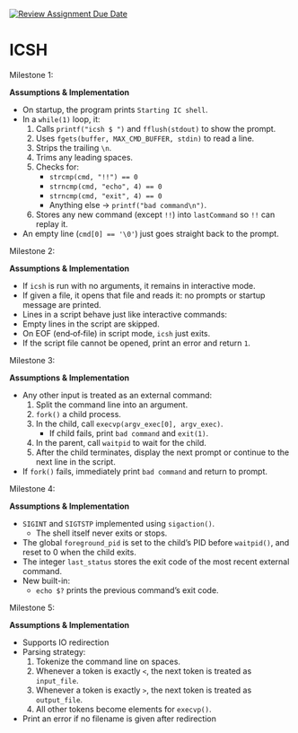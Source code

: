 [![Review Assignment Due Date](https://classroom.github.com/assets/deadline-readme-button-22041afd0340ce965d47ae6ef1cefeee28c7c493a6346c4f15d667ab976d596c.svg)](https://classroom.github.com/a/WIXYXthJ)
# ICSH

Milestone 1:

**Assumptions & Implementation**  
- On startup, the program prints `Starting IC shell`.  
- In a `while(1)` loop, it:
  1. Calls `printf("icsh $ ")` and `fflush(stdout)` to show the prompt.
  2. Uses `fgets(buffer, MAX_CMD_BUFFER, stdin)` to read a line.
  3. Strips the trailing `\n`.
  4. Trims any leading spaces.
  5. Checks for:
     - `strcmp(cmd, "!!") == 0`
     - `strncmp(cmd, "echo", 4) == 0`
     - `strncmp(cmd, "exit", 4) == 0`
     - Anything else → `printf("bad command\n")`.
  6. Stores any new command (except `!!`) into `lastCommand` so `!!` can replay it.
- An empty line (`cmd[0] == '\0'`) just goes straight back to the prompt.

Milestone 2:

**Assumptions & Implementation**  
- If `icsh` is run with no arguments, it remains in interactive mode.  
- If given a file, it opens that file and reads it: no prompts or startup message are printed.  
- Lines in a script behave just like interactive commands:  
- Empty lines in the script are skipped.  
- On EOF (end‐of‐file) in script mode, `icsh` just  exits.  
- If the script file cannot be opened, print an error and return `1`.

Milestone 3:

**Assumptions & Implementation**  
- Any other input is treated as an external command:
  1. Split the command line into an argument.  
  2. `fork()` a child process.  
  3. In the child, call `execvp(argv_exec[0], argv_exec)`.  
     - If child fails, print `bad command` and `exit(1)`.  
  4. In the parent, call `waitpid` to wait for the child.  
  5. After the child terminates, display the next prompt or continue to the next line in the script.  
- If `fork()` fails, immediately print `bad command` and return to prompt.

Milestone 4:

**Assumptions & Implementation**  
- `SIGINT` and `SIGTSTP` implemented using `sigaction()`.    
  - The shell itself never exits or stops.
- The global `foreground_pid` is set to the child’s PID before `waitpid()`, and reset to 0 when the child exits.  
- The integer `last_status` stores the exit code of the most recent external command.  
- New built-in:  
  - `echo $?` prints the previous command’s exit code.

Milestone 5:

**Assumptions & Implementation**  
- Supports IO redirection  
- Parsing strategy:  
  1. Tokenize the command line on spaces.  
  2. Whenever a token is exactly `<`, the next token is treated as `input_file`.    
  3. Whenever a token is exactly `>`, the next token is treated as `output_file`.    
  4. All other tokens become elements for `execvp()`.    
- Print an error if no filename is given after redirection


